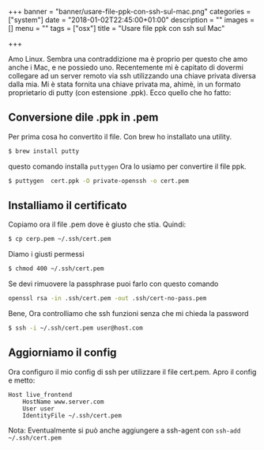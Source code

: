 +++
banner = "banner/usare-file-ppk-con-ssh-sul-mac.png"
categories = ["system"]
date = "2018-01-02T22:45:00+01:00"
description = ""
images = []
menu = ""
tags = ["osx"]
title = "Usare file ppk con ssh sul Mac"

+++

Amo Linux.
Sembra una contraddizione ma è proprio per questo che amo anche i Mac, e ne possiedo uno.
Recentemente mi è capitato di dovermi collegare ad un server remoto via ssh utilizzando una chiave privata diversa dalla mia.
Mi è stata fornita una chiave privata ma, ahimè, in un formato proprietario di putty (con estensione .ppk).
Ecco quello che ho fatto:

Conversione dile .ppk in .pem
---
Per prima cosa ho convertito il file. Con brew ho installato una utility.

```bash
$ brew install putty
```
questo comando installa ``puttygen``
Ora lo usiamo per convertire il file ppk.

```bash
$ puttygen  cert.ppk -O private-openssh -o cert.pem
```


Installiamo il certificato
---
Copiamo ora il file .pem dove è giusto che stia. Quindi:

```bash
$ cp cerp.pem ~/.ssh/cert.pem
```

Diamo i giusti permessi

```bash
$ chmod 400 ~/.ssh/cert.pem
```

Se devi rimuovere la passphrase puoi farlo con questo comando

```bash
openssl rsa -in .ssh/cert.pem -out .ssh/cert-no-pass.pem
```

Bene, Ora controlliamo che ssh funzioni senza che mi chieda la password

```bash
$ ssh -i ~/.ssh/cert.pem user@host.com
```

Aggiorniamo il config
---
Ora configuro il mio config di ssh per utilizzare il file cert.pem.
Apro il config e metto:

```
Host live_frontend
    HostName www.server.com
    User user
    IdentityFile ~/.ssh/cert.pem
```
Nota: Eventualmente si può anche aggiungere a ssh-agent con ```ssh-add ~/.ssh/cert.pem```
